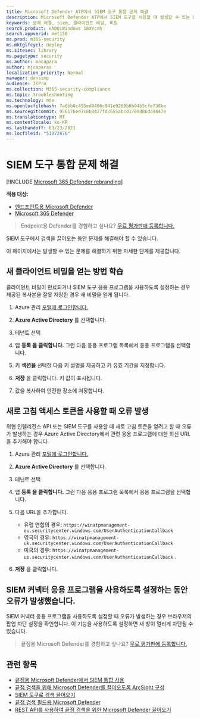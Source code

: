 ```yaml
---
title: Microsoft Defender ATP에서 SIEM 도구 통합 문제 해결
description: Microsoft Defender ATP에서 SIEM 도구를 사용할 때 발생할 수 있는 문제를 해결합니다.
keywords: 문제 해결, siem, 클라이언트 비밀, 비밀
search.product: eADQiWindows 10XVcnh
search.appverid: met150
ms.prod: m365-security
ms.mktglfcycl: deploy
ms.sitesec: library
ms.pagetype: security
ms.author: macapara
author: mjcaparas
localization_priority: Normal
manager: dansimp
audience: ITPro
ms.collection: M365-security-compliance
ms.topic: troubleshooting
ms.technology: mde
ms.openlocfilehash: 7a6bb0c455ed0406c941e9269b8b04b5cfe738be
ms.sourcegitcommit: 956176ed7c8b8427fdc655abcd1709d86da9447e
ms.translationtype: MT
ms.contentlocale: ko-KR
ms.lasthandoff: 03/23/2021
ms.locfileid: "51072876"
---
```

# <a name="troubleshoot-siem-tool-integration-issues"></a>SIEM 도구 통합 문제 해결

[!INCLUDE [Microsoft 365 Defender rebranding](../../includes/microsoft-defender.md)]


**적용 대상:**
- [엔드포인트용 Microsoft Defender](https://go.microsoft.com/fwlink/p/?linkid=2146631)
- [Microsoft 365 Defender](https://go.microsoft.com/fwlink/?linkid=2118804)


> Endpoint용 Defender를 경험하고 싶나요? [무료 평가판에 등록합니다.](https://www.microsoft.com/microsoft-365/windows/microsoft-defender-atp?ocid=docs-wdatp-pullalerts-abovefoldlink) 

SIEM 도구에서 검색을 끌어오는 동안 문제를 해결해야 할 수 있습니다.

이 페이지에서는 발생할 수 있는 문제를 해결하기 위한 자세한 단계를 제공합니다.


## <a name="learn-how-to-get-a-new-client-secret"></a>새 클라이언트 비밀을 얻는 방법 학습
클라이언트 비밀이 만료되거나 SIEM 도구 응용 프로그램을 사용하도록 설정하는 경우 제공된 복사본을 잘못 저장한 경우 새 비밀을 얻게 됩니다.

1. Azure 관리 [포털에 로그인합니다.](https://portal.azure.com)

2. **Azure Active Directory** 를 선택합니다.

3. 테넌트 선택

4. 앱 **등록 을 클릭합니다.** 그런 다음 응용 프로그램 목록에서 응용 프로그램을 선택합니다.

5. 키 **섹션을** 선택한 다음 키 설명을 제공하고 키 유효 기간을 지정합니다.

6. **저장** 을 클릭합니다. 키 값이 표시됩니다.

7. 값을 복사하여 안전한 장소에 저장합니다.


## <a name="error-when-getting-a-refresh-access-token"></a>새로 고침 액세스 토큰을 사용할 때 오류 발생
위협 인텔리전스 API 또는 SIEM 도구를 사용할 때 새로 고침 토큰을 얻려고 할 때 오류가 발생하는 경우 Azure Active Directory에서 관련 응용 프로그램에 대한 회신 URL을 추가해야 합니다.

1. Azure 관리 [포털에 로그인합니다.](https://ms.portal.azure.com)

2. **Azure Active Directory** 를 선택합니다.

3. 테넌트 선택

4. 앱 **등록 을 클릭합니다.** 그런 다음 응용 프로그램 목록에서 응용 프로그램을 선택합니다.

5. 다음 URL을 추가합니다.
   - 유럽 연합의 경우: `https://winatpmanagement-eu.securitycenter.windows.com/UserAuthenticationCallback`
   - 영국의 경우: `https://winatpmanagement-uk.securitycenter.windows.com/UserAuthenticationCallback`
   - 미국의 경우:  `https://winatpmanagement-us.securitycenter.windows.com/UserAuthenticationCallback` .
 
6. **저장** 을 클릭합니다.

## <a name="error-while-enabling-the-siem-connector-application"></a>SIEM 커넥터 응용 프로그램을 사용하도록 설정하는 동안 오류가 발생했습니다.
SIEM 커넥터 응용 프로그램을 사용하도록 설정할 때 오류가 발생하는 경우 브라우저의 팝업 차단 설정을 확인합니다. 이 기능을 사용하도록 설정하면 새 창이 열리게 차단될 수 있습니다.




>끝점용 Microsoft Defender를 경험하고 싶나요? [무료 평가판에 등록합니다.](https://www.microsoft.com/microsoft-365/windows/microsoft-defender-atp?ocid=docs-wdatp-troubleshootsiem-belowfoldlink) 

## <a name="related-topics"></a>관련 항목
- [끝점용 Microsoft Defender에서 SIEM 통합 사용](enable-siem-integration.md)
- [끝점 검색을 위해 Microsoft Defender를 끌어오도록 ArcSight 구성](configure-arcsight.md)
- [SIEM 도구로 검색 끌어오기](configure-siem.md)
- [끝점 검색 필드용 Microsoft Defender](api-portal-mapping.md)
- [REST API를 사용하여 끝점 검색을 위한 Microsoft Defender 끌어오기](pull-alerts-using-rest-api.md)
